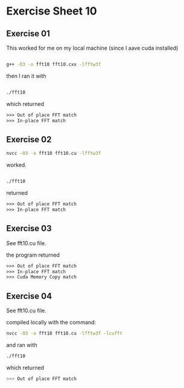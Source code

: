 # Exercise Sheet 10

## Exercise 01

This worked for me on my local machine (since I aave cuda installed)


```bash

g++ -O3 -o fft10 fft10.cxx -lfftw3f

```

then I ran it with

```bash

./fft10

```

which returned

```txt
>>> Out of place FFT match
>>> In-place FFT match
```

## Exercise 02


```bash 
nvcc -O3 -o fft10 fft10.cu -lfftw3f

```

worked.

```bash

./fft10

```

returned

```txt
>>> Out of place FFT match
>>> In-place FFT match
```

## Exercise 03

See fft10.cu file. 

the program returned 

```txt
>>> Out of place FFT match
>>> In-place FFT match
>>> Cuda Memory Copy match
```

## Exercise 04

See fft10.cu file.

compiled locally with the command:

```bash
nvcc -O3 -o fft10 fft10.cu -lfftw3f -lcufft
```

and ran with 

```bash
./fft10
```

which returned

```bash
>>> Out of place FFT match